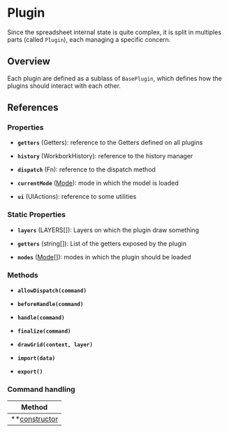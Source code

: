 # Plugin

Since the spreadsheet internal state is quite complex, it is split in multiples parts (called `Plugin`), each managing a specific concern.

## Overview
Each plugin are defined as a sublass of `BasePlugin`, which defines how the plugins should interact with each other.

## References

### Properties
- **`getters`** (Getters): reference to the Getters defined on all plugins

- **`history`** (WorkborkHistory): reference to the history manager

- **`dispatch`** (Fn): reference to the dispatch method

- **`currentMode`** ([Mode](./mode.md)): mode in which the model is loaded

- **`ui`** (UIActions): reference to some utilities 

### Static Properties
- **`layers`** (LAYERS[]): Layers on which the plugin draw something

- **`getters`** (string[]): List of the getters exposed by the plugin

- **`modes`** ([Mode](./mode.md)[]): modes in which the plugin should be loaded

### Methods
- **`allowDispatch(command)`**
- **`beforeHandle(command)`**
- **`handle(command)`**
- **`finalize(command)`**
- **`drawGrid(context, layer)`**

- **`import(data)`**
- **`export()`**

### Command handling
| Method
| ------
| **[constructor]()